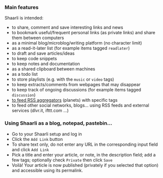 ### Main features
Shaarli is intended:

- to share, comment and save interesting links and news
- to bookmark useful/frequent personal links (as private links) and share them between computers
- as a minimal blog/microblog/writing platform (no character limit)
- as a read-it-later list (for example items tagged `readlater`)
- to draft and save articles/ideas
- to keep code snippets
- to keep notes and documentation
- as a shared clipboard between machines
- as a todo list
- to store playlists (e.g. with the `music` or `video` tags)
- to keep extracts/comments from webpages that may disappear
- to keep track of ongoing discussions (for example items tagged `discussion`)
- [to feed RSS aggregators](http://shaarli.chassegnouf.net/?9Efeiw) (planets) with specific tags
- to feed other social networks, blogs... using RSS feeds and external services (dlvr.it, ifttt.com ...)

### Using Shaarli as a blog, notepad, pastebin...

- Go to your Shaarli setup and log in
- Click the `Add Link` button
- To share text only, do not enter any URL in the corresponding input field and click `Add Link`
- Pick a title and enter your article, or note, in the description field; add a few tags; optionally check `Private` then click `Save`
- Voilà!  Your article is now published (privately if you selected that option) and accessible using its permalink.

